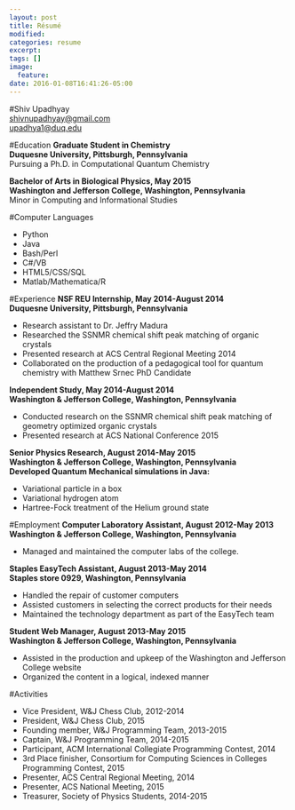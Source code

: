 ```yaml
---
layout: post
title: Résumé
modified:
categories: resume
excerpt:
tags: []
image:
  feature:
date: 2016-01-08T16:41:26-05:00
---
```


#Shiv Upadhyay  
shivnupadhyay@gmail.com  
upadhya1@duq.edu

#Education
**Graduate Student in Chemistry**  
**Duquesne University, Pittsburgh, Pennsylvania**  
Pursuing a Ph.D. in Computational Quantum Chemistry

**Bachelor of Arts in Biological Physics, May 2015**  
**Washington and Jefferson College, Washington, Pennsylvania**  
Minor in Computing and Informational Studies

#Computer Languages  
* Python
* Java
* Bash/Perl
* C\#/VB
* HTML5/CSS/SQL
* Matlab/Mathematica/R

#Experience
**NSF REU Internship, May 2014-August 2014**  
**Duquesne University, Pittsburgh, Pennsylvania**  

* Research assistant to Dr. Jeffry Madura
* Researched the SSNMR chemical shift peak matching of organic crystals
* Presented research at ACS Central Regional Meeting 2014
* Collaborated on the production of a pedagogical tool for quantum chemistry with Matthew Srnec PhD Candidate

**Independent Study, May 2014-August 2014**  
**Washington & Jefferson College, Washington, Pennsylvania**  

* Conducted research on the SSNMR chemical shift peak matching of geometry optimized organic crystals
* Presented research at ACS National Conference 2015

**Senior Physics Research, August 2014-May 2015**  
**Washington & Jefferson College, Washington, Pennsylvania**  
**Developed Quantum Mechanical simulations in Java:**

* Variational particle in a box
* Variational hydrogen atom
* Hartree-Fock treatment of the Helium ground state

#Employment
**Computer Laboratory Assistant, August 2012-May 2013**  
**Washington & Jefferson College, Washington, Pennsylvania**

* Managed and maintained the computer labs of the college.

**Staples EasyTech Assistant, August 2013-May 2014**  
**Staples store 0929, Washington, Pennsylvania**

* Handled the repair of customer computers
* Assisted customers in selecting the correct products for their needs
* Maintained the technology department as part of the EasyTech team

**Student Web Manager, August 2013-May 2015**  
**Washington & Jefferson College, Washington, Pennsylvania**  

* Assisted in the production and upkeep of the Washington and Jefferson College website
* Organized the content in a logical, indexed manner

#Activities
* Vice President, W&J Chess Club, 2012-2014
* President, W&J Chess Club, 2015
* Founding member, W&J Programming Team, 2013-2015
* Captain, W&J Programming Team, 2014-2015
* Participant, ACM International Collegiate Programming Contest, 2014
* 3rd Place finisher, Consortium for Computing Sciences in Colleges Programming Contest, 2015
* Presenter, ACS Central Regional Meeting, 2014
* Presenter, ACS National Meeting, 2015
* Treasurer, Society of Physics Students, 2014-2015
